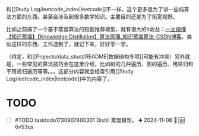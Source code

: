 和[[Study Log/leetcode_index|leetcode]]不一样，这个更多是为了讲一些纯算法方面的东西。甚至会涉及到很多数学知识。主要目的还是为了拓宽视野。

比如之前搞了一个基于蒸馏算法的短剧推荐模型，就有很大的lt收益：[一文搞懂【知识蒸馏】【Knowledge Distillation】算法原理_知识蒸馏算法-CSDN博客](https://blog.csdn.net/weixin_43694096/article/details/127505946)。类似这样的东西，工作遇到了，就记下来，好好学一学。

（待定，和[[Projects/data_stuct/README|数据结构专项]]可能有冲突）另外就是，一些常见的算法技巧会在这里介绍，比如树的几种遍历、图的遍历、用递归和不用递归遍历等等。。。这部分内容就会经常引用[[Study Log/leetcode_index|leetcode]]中的内容了。

# TODO

- [ ] #TODO tasktodo1730907400301 Distill 蒸馏模型。 ➕ 2024-11-06 🔽 🆔 6v53qs 